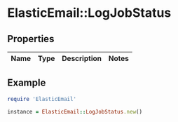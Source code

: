 # ElasticEmail::LogJobStatus

## Properties

| Name | Type | Description | Notes |
| ---- | ---- | ----------- | ----- |

## Example

```ruby
require 'ElasticEmail'

instance = ElasticEmail::LogJobStatus.new()
```

